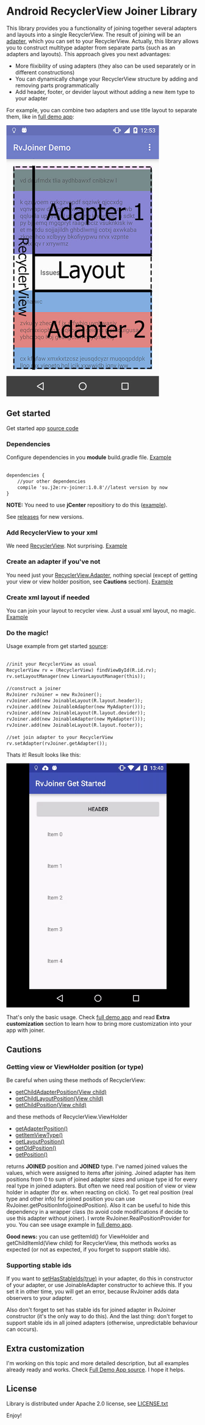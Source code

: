 # Android RecyclerView Joiner Library

This library provides you a functionality of joining together several adapters and layouts into a single RecyclerView. The result of joining will be an [adapter](http://developer.android.com/intl/ru/reference/android/support/v7/widget/RecyclerView.Adapter.html), which you can set to your RecyclerView. Actually, this library allows you to construct multitype adapter from separate parts (such as an adapters and layouts). This approach gives you next advantages:
* More flixibility of using adapters (they also can be used separately or in different constructions)
* You can dynamically change your RecyclerView structure by adding and removing parts programmatically
* Add header, footer, or devider layout without adding a new item type to your adapter

For example, you can combine two adapters and use title layout to separate them, like in [full demo app](full-demo-app):

![Full demo app screenshot](img/readme-1.jpg)

## Get started

Get started app [source code](get-started-app)

### Dependencies

Configure dependencies in you <b>module</b> build.gradle file. [Example](get-started-app/build.gradle)

<pre><code>
dependencies {
    //your other dependencies
    compile 'su.j2e:rv-joiner:1.0.8'//latest version by now
}
</code></pre>

<b>NOTE:</b> You need to use <b>jCenter</b> repositiory to do this ([example](build.gradle)).

See [releases](../../releases) for new versions.

### Add RecyclerView to your xml

We need [RecyclerView](http://developer.android.com/intl/ru/reference/android/support/v7/widget/RecyclerView.html). Not surprising. 
[Example](get-started-app/src/main/res/layout/activity_main.xml)

### Create an adapter if you've not

You need just your [RecyclerView.Adapter](http://developer.android.com/intl/ru/reference/android/support/v7/widget/RecyclerView.Adapter.html), nothing special (except of getting your view or view holder position, see <b>Cautions</b> section). 
[Example](get-started-app/src/main/java/su/j2e/rvjoiner/getstarted/MyAdapter.java)

### Create xml layout if needed

You can join your layout to recycler view. Just a usual xml layout, no magic. [Example](get-started-app/src/main/res/layout/header.xml)

### Do the magic!

Usage example from get started [source](get-started-app/src/main/java/su/j2e/rvjoiner/getstarted/MainActivity.java):

<pre><code>
//init your RecyclerView as usual
RecyclerView rv = (RecyclerView) findViewById(R.id.rv);
rv.setLayoutManager(new LinearLayoutManager(this));

//construct a joiner
RvJoiner rvJoiner = new RvJoiner();
rvJoiner.add(new JoinableLayout(R.layout.header));
rvJoiner.add(new JoinableAdapter(new MyAdapter()));
rvJoiner.add(new JoinableLayout(R.layout.devider));
rvJoiner.add(new JoinableAdapter(new MyAdapter()));
rvJoiner.add(new JoinableLayout(R.layout.footer));

//set join adapter to your RecyclerView
rv.setAdapter(rvJoiner.getAdapter());
</code></pre>

Thats it! Result looks like this:

![Get started app](img/readme-2.gif)

That's only the basic usage. Check [full demo app](full-demo-app) and read <b>Extra customization</b> section to learn how to bring more customization into your app with joiner.

## Cautions

### Getting view or ViewHolder position (or type)

Be careful when using these methods of RecyclerView:
* [getChildAdapterPosition(View child)](http://developer.android.com/reference/android/support/v7/widget/RecyclerView.html#getChildAdapterPosition(android.view.View))
* [getChildLayoutPosition(View child)](http://developer.android.com/reference/android/support/v7/widget/RecyclerView.html#getChildLayoutPosition(android.view.View))
* [getChildPosition(View child)](http://developer.android.com/reference/android/support/v7/widget/RecyclerView.html#getChildPosition(android.view.View))

and these methods of RecyclerView.ViewHolder
* [getAdapterPosition()](http://developer.android.com/reference/android/support/v7/widget/RecyclerView.ViewHolder.html#getAdapterPosition())
* [getItemViewType()](http://developer.android.com/reference/android/support/v7/widget/RecyclerView.ViewHolder.html#getItemViewType())
* [getLayoutPosition()](http://developer.android.com/reference/android/support/v7/widget/RecyclerView.ViewHolder.html#getLayoutPosition())
* [getOldPosition()](http://developer.android.com/reference/android/support/v7/widget/RecyclerView.ViewHolder.html#getOldPosition())
* [getPosition()](http://developer.android.com/reference/android/support/v7/widget/RecyclerView.ViewHolder.html#getPosition())

returns <b>JOINED</b> position and <b>JOINED</b> type. I've named joined values the values, which were assigned to items after joining. Joined adapter has item positions from 0 to sum of joined adapter sizes and unique type id for every real type in joined adapters. But often we need real position of view or view holder in adapter (for ex. when reacting on click). To get real position (real type and other info) for joined position you can use RvJoiner.getPositionInfo(joinedPosition). Also it can be useful to hide this dependency in a wrapper class (to avoid code modifications if decide to use this adapter without joiner). I wrote RvJoiner.RealPositionProvider for you. You can see usage example in [full demo app](full-demo-app/src/main/java/su/j2e/rvjoiner/demo/list/IssuesAdapter.java).

<b>Good news:</b> you can use getItemId() for ViewHolder and getChildItemId(View child) for RecyclerView, this methods works as expected (or not as expected, if you forget to support stable ids).

### Supporting stable ids

If you want to [setHasStableIds(true)](http://developer.android.com/reference/android/support/v7/widget/RecyclerView.Adapter.html#setHasStableIds(boolean)) in your adapter, do this in constructor of your adapter, or use JoinableAdapter constructor to achieve this. If you set it in other time, you will get an error, because RvJoiner adds data observers to your adapter.

Also don't forget to set has stable ids for joined adapter in RvJoiner constructor (it's the only way to do this). And the last thing: don't forget to support stable ids in all joined adapters (otherwise, unpredictable behaviour can occurs).

## Extra customization

I'm working on this topic and more detailed description, but all examples already ready and works. Check [Full Demo App source](full-demo-app). I hope it helps.

## License

Library is distributed under Apache 2.0 license, see [LICENSE.txt](LICENSE.txt)

Enjoy!
